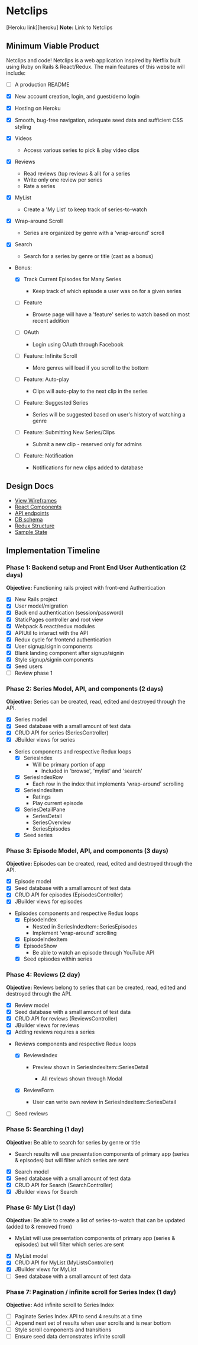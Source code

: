 # Netclips

[Heroku link][heroku] **Note:** Link to Netclips

## Minimum Viable Product

Netclips and code! Netclips is a web application inspired by Netflix built using Ruby on Rails & React/Redux. The main features of this website will include:

- [ ] A production README
- [X] New account creation, login, and guest/demo login
- [X] Hosting on Heroku
- [X] Smooth, bug-free navigation, adequate seed data and sufficient CSS styling

- [X] Videos
  - Access various series to pick & play video clips

- [X] Reviews
  - Read reviews (top reviews & all) for a series
  - Write only one review per series
  - Rate a series

- [X] MyList
  - Create a 'My List' to keep track of series-to-watch

- [X] Wrap-around Scroll
  - Series are organized by genre with a 'wrap-around' scroll

- [X] Search
  - Search for a series by genre or title (cast as a bonus)

- Bonus:
  - [X] Track Current Episodes for Many Series
    - Keep track of which episode a user was on for a given series

  - [ ] Feature
    - Browse page will have a 'feature' series to watch based on most recent addition

  - [ ] OAuth
    - Login using OAuth through Facebook

  - [ ] Feature: Infinite Scroll
    - More genres will load if you scroll to the bottom

  - [ ] Feature: Auto-play
    - Clips will auto-play to the next clip in the series

  - [ ] Feature: Suggested Series
    - Series will be suggested based on user's history of watching a genre

  - [ ] Feature: Submitting New Series/Clips
    - Submit a new clip - reserved only for admins

  - [ ] Feature: Notification
    - Notifications for new clips added to database

## Design Docs
* [View Wireframes][wireframes]
* [React Components][components]
* [API endpoints][api-endpoints]
* [DB schema][schema]
* [Redux Structure][redux-structure]
* [Sample State][sample-state]

[wireframes]: docs/wireframes
[components]: docs/component-heirarchy.md
[redux-structure]: docs/redux-structure.md
[sample-state]: docs/sample-state.md
[api-endpoints]: docs/api-endpoints.md
[schema]: docs/schema.md

## Implementation Timeline

### Phase 1: Backend setup and Front End User Authentication (2 days)

**Objective:** Functioning rails project with front-end Authentication

- [X] New Rails project
- [X] User model/migration
- [X] Back end authentication (session/password)
- [X] StaticPages controller and root view
- [X] Webpack & react/redux modules
- [X] APIUtil to interact with the API
- [X] Redux cycle for frontend authentication
- [X] User signup/signin components
- [X] Blank landing component after signup/signin
- [X] Style signup/signin components
- [X] Seed users
- [ ] Review phase 1

### Phase 2: Series Model, API, and components (2 days)

**Objective:** Series can be created, read, edited and destroyed through the API.

- [X] Series model
- [X] Seed database with a small amount of test data
- [X] CRUD API for series (SeriesController)
- [X] JBuilder views for series
- Series components and respective Redux loops
  - [X] SeriesIndex
    - Will be primary portion of app
      * Included in 'browse', 'mylist' and 'search'
  - [X] SeriesIndexRow
    - Each row in the index that implements 'wrap-around' scrolling
  - [X] SeriesIndexItem
    - Ratings
    - Play current episode
  - [X] SeriesDetailPane
      - SeriesDetail
      - SeriesOverview
      - SeriesEpisodes
  - [X] Seed series

### Phase 3: Episode Model, API, and components (3 days)

**Objective:** Episodes can be created, read, edited and destroyed through the API.

- [X] Episode model
- [X] Seed database with a small amount of test data
- [X] CRUD API for episodes (EpisodesController)
- [X] JBuilder views for episodes
- Episodes components and respective Redux loops
  - [X] EpisodeIndex
    - Nested in SeriesIndexItem::SeriesEpisodes
    - Implement 'wrap-around' scrolling
  - [X] EpisodeIndexItem
  - [X] EpisodeShow
    - Be able to watch an episode through YouTube API
  - [X] Seed episodes within series

### Phase 4: Reviews (2 day)

**Objective:** Reviews belong to series that can be created, read, edited and destroyed through the API.

- [X] Review model
- [X] Seed database with a small amount of test data
- [X] CRUD API for reviews (ReviewsController)
- [X] JBuilder views for reviews
- [X] Adding reviews requires a series
- Reviews components and respective Redux loops
  - [X] ReviewsIndex
    - Preview shown in SeriesIndexItem::SeriesDetail

      - All reviews shown through Modal

  - [X] ReviewForm
    - User can write own review in SeriesIndexItem::SeriesDetail
- [ ] Seed reviews

### Phase 5: Searching (1 day)

**Objective:** Be able to search for series by genre or title

- Search results will use presentation components of primary app (series & episodes) but will filter which series are sent

- [X] Search model
- [X] Seed database with a small amount of test data
- [X] CRUD API for Search (SearchController)
- [X] JBuilder views for Search

### Phase 6: My List (1 day)

**Objective:** Be able to create a list of series-to-watch that can be updated (added to & removed from)

- MyList will use presentation components of primary app (series & episodes) but will filter which series are sent

- [X] MyList model
- [X] CRUD API for MyList (MyListsController)
- [X] JBuilder views for MyList
- [ ] Seed database with a small amount of test data

### Phase 7: Pagination / infinite scroll for Series Index (1 day)

**Objective:** Add infinite scroll to Series Index

- [ ] Paginate Series Index API to send 4 results at a time
- [ ] Append next set of results when user scrolls and is near bottom
- [ ] Style scroll components and transitions
- [ ] Ensure seed data demonstrates infinite scroll
